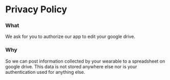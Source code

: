 # Privacy Policy

### What

We ask for you to authorize our app to edit your google drive.

### Why

So we can post information collected by your wearable to a spreadsheet on google drive. This data is not stored anywhere else nor is your authentication used for anything else.